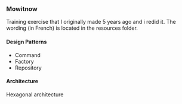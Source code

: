 ### Mowitnow

Training exercise that I originally made 5 years ago and i redid it. The wording (in French) is located in the 
resources folder.

#### Design Patterns

- Command
- Factory
- Repository

#### Architecture

Hexagonal architecture 